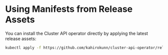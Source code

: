 # Using Manifests from Release Assets

You can install the Cluster API operator directly by applying the latest release assets:

```bash
kubectl apply -f https://github.com/kahirokunn/cluster-api-operator/releases/latest/download/operator-components.yaml
```
